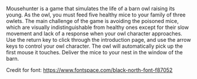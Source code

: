 Mousehunter is a game that simulates the life of a barn owl raising its young. As the owl, you must feed five healthy mice to your family of three owlets. 
The main challenge of the game is avoiding the poisoned mice, which are visually indistinguishable from healthy ones except for their slow movement and 
lack of a response when your owl character approaches.
Use the return key to click through the introduction page, and use the arrow keys to control your owl character. The owl will automatically pick up the 
first mouse it touches. Deliver the mice to your nest in the window of the barn.

Credit for font: https://www.fontspace.com/black-north-font-f87052
